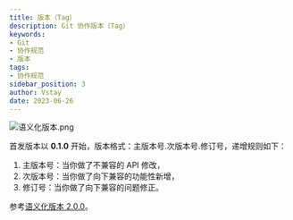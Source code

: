 ```yaml
---
title: 版本（Tag）
description: Git 协作版本（Tag）
keywords:
- Git 
- 协作规范
- 版本
tags:
- 协作规范
sidebar_position: 3
author: Vstay
date: 2023-06-26
---
```



![语义化版本.png](https://static.7wate.com/img/2021/08/24/ad4999467e192.png)

首发版本以 **0.1.0** 开始，版本格式：主版本号.次版本号.修订号，递增规则如下：

1. 主版本号：当你做了不兼容的 API 修改，
2. 次版本号：当你做了向下兼容的功能性新增，
3. 修订号：当你做了向下兼容的问题修正。

参考[语义化版本 2.0.0](https://semver.org/lang/zh-CN/#%E8%AF%AD%E4%B9%89%E5%8C%96%E7%89%88%E6%9C%AC-200)。
